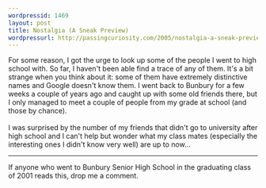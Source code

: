 ```yaml
---
wordpressid: 1469
layout: post
title: Nostalgia (A Sneak Preview)
wordpressurl: http://passingcuriosity.com/2005/nostalgia-a-sneak-preview/
---
```

For some reason, I got the urge to look up some of the people I went to high school with. So far, I haven't been able find a trace of any of them. It's a bit strange when you think about it: some of them have extremely distinctive names and Google doesn't know them. I went back to Bunbury for a few weeks a couple of years ago and caught up with some old friends there, but I only managed to meet a couple of people from my grade at school (and those by chance).<br /><br />I was surprised by the number of my friends that didn't go to university after high school and I can't help but wonder what my class mates (especially the interesting ones I didn't know very well) are up to now...<br /><hr/>If anyone who went to Bunbury Senior High School in the graduating class of 2001 reads this, drop me a comment.
